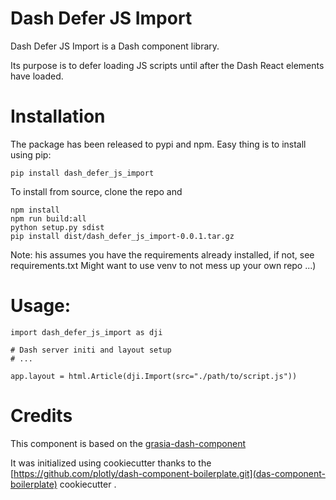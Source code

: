 # Dash Defer JS Import

Dash Defer JS Import is a Dash component library.

Its purpose is to defer loading JS scripts until after the Dash React elements have loaded.

# Installation

The package has been released to pypi and npm.
Easy thing is to install using pip:
```
pip install dash_defer_js_import
``` 

To install from source, clone the repo and

```
npm install
npm run build:all
python setup.py sdist
pip install dist/dash_defer_js_import-0.0.1.tar.gz
```
Note: his assumes you have the requirements already installed, if not, see requirements.txt
Might want to use venv to not mess up your own repo ...)

# Usage:
```
import dash_defer_js_import as dji

# Dash server initi and layout setup
# ...

app.layout = html.Article(dji.Import(src="./path/to/script.js"))

```

# Credits 
This component is based on the [grasia-dash-component](https://github.com/Grasia/grasia-dash-components)

It was initialized using cookiecutter thanks to the [https://github.com/plotly/dash-component-boilerplate.git](das-component-boilerplate) cookiecutter .



